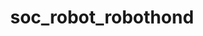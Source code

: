 ---
layout: my_redirect
title: soc_robot_robothond
redirect_from:
  - /aiopschool/socialerobot/robothond/
permalink: /my_redirects/robothond/
redirect_url: "https://youtu.be/M8YjvHYbZ9w"
---